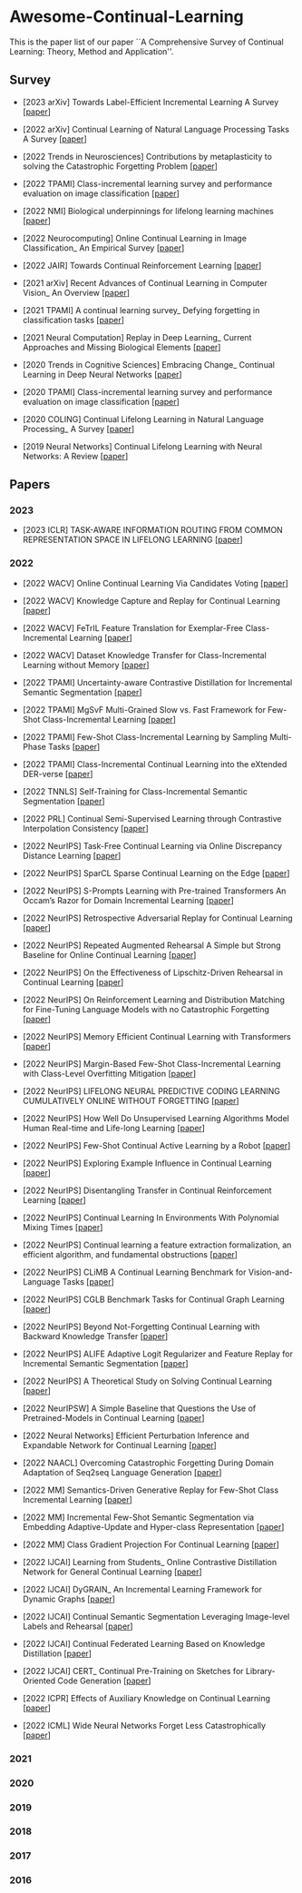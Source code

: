 # Awesome-Continual-Learning

This is the paper list of our paper ``A Comprehensive Survey of Continual Learning: Theory, Method and Application''.


## Survey

- <a name="todo"></a> [2023 arXiv] Towards Label-Efficient Incremental Learning A Survey [[paper](https://arxiv.org/abs/2302.00353)]

- <a name="todo"></a> [2022 arXiv] Continual Learning of Natural Language Processing Tasks A Survey [[paper](https://arxiv.org/abs/2211.12701)]
  
- <a name="todo"></a> [2022 Trends in Neurosciences] Contributions by metaplasticity to solving the Catastrophic Forgetting Problem [[paper](https://doi.org/10.1016/j.tins.2022.06.002)]

- <a name="todo"></a> [2022 TPAMI] Class-incremental learning survey and performance evaluation on image classification [[paper](https://arxiv.org/abs/2010.15277)]

- <a name='todo'></a> [2022 NMI] Biological underpinnings for lifelong learning machines [[paper](https://www.nature.com/articles/s42256-022-00452-0)]

- <a name='todo'></a> [2022 Neurocomputing] Online Continual Learning in Image Classification_ An Empirical Survey [[paper](https://arxiv.org/abs/2101.10423)]

- <a name='todo'></a> [2022 JAIR] Towards Continual Reinforcement Learning [[paper](https://arxiv.org/abs/2012.13490)]

- <a name='todo'></a> [2021 arXiv] Recent Advances of Continual Learning in Computer Vision_ An Overview [[paper](https://arxiv.org/abs/2109.11369)]

- <a name='todo'></a> [2021 TPAMI] A continual learning survey_ Defying forgetting in classification tasks [[paper](https://arxiv.org/abs/1909.08383)]

- <a name='todo'></a> [2021 Neural Computation] Replay in Deep Learning_ Current Approaches and Missing Biological Elements [[paper](https://arxiv.org/abs/2104.04132)]

- <a name='todo'></a> [2020 Trends in Cognitive Sciences] Embracing Change_ Continual Learning in Deep Neural Networks [[paper](https://www.sciencedirect.com/science/article/pii/S1364661320302199)]

- <a name='todo'></a> [2020 TPAMI] Class-incremental learning survey and performance evaluation on image classification [[paper](https://arxiv.org/abs/2010.15277)]

- <a name='todo'></a> [2020 COLING] Continual Lifelong Learning in Natural Language Processing_ A Survey [[paper](https://arxiv.org/abs/2012.09823)]
  
- <a name="todo"></a> [2019 Neural Networks] Continual Lifelong Learning with Neural Networks: A Review [[paper](https://arxiv.org/abs/1802.07569)]


## Papers

### 2023

- <a name='todo'></a> [2023 ICLR] TASK-AWARE INFORMATION ROUTING FROM COMMON REPRESENTATION SPACE IN LIFELONG LEARNING [[paper](https://arxiv.org/abs/2302.11346)]

### 2022

- <a name='todo'></a> [2022 WACV] Online Continual Learning Via Candidates Voting [[paper](https://arxiv.org/abs/2110.08855v1)]

- <a name='todo'></a> [2022 WACV] Knowledge Capture and Replay for Continual Learning [[paper](https://arxiv.org/abs/2012.06789)]

- <a name='todo'></a> [2022 WACV] FeTrIL Feature Translation for Exemplar-Free Class-Incremental Learning [[paper](https://arxiv.org/abs/2211.13131)]

- <a name='todo'></a> [2022 WACV] Dataset Knowledge Transfer for Class-Incremental Learning without Memory [[paper](https://arxiv.org/abs/2110.08421)]

- <a name='todo'></a> [2022 TPAMI] Uncertainty-aware Contrastive Distillation for Incremental Semantic Segmentation [[paper](https://arxiv.org/abs/2203.14098)]

- <a name='todo'></a> [2022 TPAMI] MgSvF Multi-Grained Slow vs. Fast Framework for Few-Shot Class-Incremental Learning [[paper](https://arxiv.org/abs/2006.15524)]

- <a name='todo'></a> [2022 TPAMI] Few-Shot Class-Incremental Learning by Sampling Multi-Phase Tasks [[paper](https://arxiv.org/abs/2203.17030)]

- <a name='todo'></a> [2022 TPAMI] Class-Incremental Continual Learning into the eXtended DER-verse [[paper](https://arxiv.org/abs/2201.00766)]

- <a name='todo'></a> [2022 TNNLS] Self-Training for Class-Incremental Semantic Segmentation [[paper](https://arxiv.org/abs/2012.03362)]

- <a name='todo'></a> [2022 PRL] Continual Semi-Supervised Learning through Contrastive Interpolation Consistency  [[paper](https://arxiv.org/abs/2108.06552)]

- <a name='todo'></a> [2022 NeurIPS] Task-Free Continual Learning via Online Discrepancy Distance Learning [[paper](https://arxiv.org/abs/2210.06579)]

- <a name='todo'></a> [2022 NeurIPS] SparCL Sparse Continual Learning on the Edge [[paper](https://arxiv.org/abs/2209.09476)]

- <a name='todo'></a> [2022 NeurIPS] S-Prompts Learning with Pre-trained Transformers An Occam’s Razor for Domain Incremental Learning [[paper](https://arxiv.org/abs/2207.12819)]

- <a name='todo'></a> [2022 NeurIPS] Retrospective Adversarial Replay for Continual Learning [[paper](https://openreview.net/forum?id=XEoih0EwCwL)]

- <a name='todo'></a> [2022 NeurIPS] Repeated Augmented Rehearsal A Simple but Strong Baseline for Online Continual Learning [[paper](https://arxiv.org/abs/2209.13917)]

- <a name='todo'></a> [2022 NeurIPS] On the Effectiveness of Lipschitz-Driven Rehearsal in Continual Learning [[paper](https://arxiv.org/abs/2210.06443)]

- <a name='todo'></a> [2022 NeurIPS] On Reinforcement Learning and Distribution Matching for Fine-Tuning Language Models with no Catastrophic Forgetting [[paper](https://arxiv.org/abs/2206.00761)]

- <a name='todo'></a> [2022 NeurIPS] Memory Efficient Continual Learning with Transformers [[paper](https://arxiv.org/abs/2203.04640)]

- <a name='todo'></a> [2022 NeurIPS] Margin-Based Few-Shot Class-Incremental Learning with Class-Level Overfitting Mitigation [[paper](https://arxiv.org/abs/2210.04524)]

- <a name='todo'></a> [2022 NeurIPS] LIFELONG NEURAL PREDICTIVE CODING LEARNING CUMULATIVELY ONLINE WITHOUT FORGETTING [[paper](https://arxiv.org/abs/1905.10696)]

- <a name='todo'></a> [2022 NeurIPS] How Well Do Unsupervised Learning Algorithms Model Human Real-time and Life-long Learning [[paper](https://openreview.net/forum?id=c0l2YolqD2T)]

- <a name='todo'></a> [2022 NeurIPS] Few-Shot Continual Active Learning by a Robot [[paper](https://arxiv.org/abs/2210.04137)]

- <a name='todo'></a> [2022 NeurIPS] Exploring Example Influence in Continual Learning [[paper](https://arxiv.org/abs/2209.12241)]

- <a name='todo'></a> [2022 NeurIPS] Disentangling Transfer in Continual Reinforcement Learning [[paper](https://arxiv.org/abs/2209.13900)]

- <a name='todo'></a> [2022 NeurIPS] Continual Learning In Environments With Polynomial Mixing Times [[paper](https://arxiv.org/abs/2112.07066)]

- <a name='todo'></a> [2022 NeurIPS] Continual learning a feature extraction formalization, an efficient algorithm, and fundamental obstructions [[paper](https://proceedings.neurips.cc/paper_files/paper/2022/hash/b63a24a1832bd14fa945c71f535c0095-Abstract-Conference.html)]

- <a name='todo'></a> [2022 NeurIPS] CLiMB A Continual Learning Benchmark for Vision-and-Language Tasks [[paper](https://arxiv.org/abs/2206.09059)]

- <a name='todo'></a> [2022 NeurIPS] CGLB Benchmark Tasks for Continual Graph Learning [[paper](https://papers.nips.cc/paper_files/paper/2022/hash/548a41b9cac6f50dccf7e63e9e1b1b9b-Abstract-Datasets_and_Benchmarks.html)]

- <a name='todo'></a> [2022 NeurIPS] Beyond Not-Forgetting Continual Learning with Backward Knowledge Transfer [[paper](https://arxiv.org/abs/2211.00789)]

- <a name='todo'></a> [2022 NeurIPS] ALIFE Adaptive Logit Regularizer and Feature Replay for Incremental Semantic Segmentation [[paper](https://arxiv.org/abs/2210.06816)]

- <a name='todo'></a> [2022 NeurIPS] A Theoretical Study on Solving Continual Learning [[paper](https://proceedings.neurips.cc/paper_files/paper/2022/hash/20f44da80080d76bbc35bca0027f14e6-Abstract-Conference.html)]

- <a name='todo'></a> [2022 NeurIPSW] A Simple Baseline that Questions the Use of Pretrained-Models in Continual Learning [[paper](https://neurips.cc/virtual/2022/60478)]

- <a name='todo'></a> [2022 Neural Networks] Efficient Perturbation Inference and Expandable Network for Continual Learning [[paper](None)]

- <a name='todo'></a> [2022 NAACL] Overcoming Catastrophic Forgetting During Domain Adaptation of Seq2seq Language Generation [[paper](https://aclanthology.org/2022.naacl-main.398.pdf)]

- <a name='todo'></a> [2022 MM] Semantics-Driven Generative Replay for Few-Shot Class Incremental Learning [[paper](None)]

- <a name='todo'></a> [2022 MM] Incremental Few-Shot Semantic Segmentation via Embedding Adaptive-Update and Hyper-class Representation [[paper](https://github.com/wuyirui)]

- <a name='todo'></a> [2022 MM] Class Gradient Projection For Continual Learning [[paper](https://dl.acm.org/doi/10.1145/3503161.3548054)]

- <a name='todo'></a> [2022 IJCAI] Learning from Students_ Online Contrastive Distillation Network for General Continual Learning [[paper](https://www.ijcai.org/proceedings/2022/446)]

- <a name='todo'></a> [2022 IJCAI] DyGRAIN_ An Incremental Learning Framework for Dynamic Graphs [[paper](https://www.ijcai.org/proceedings/2022/438)]

- <a name='todo'></a> [2022 IJCAI] Continual Semantic Segmentation Leveraging Image-level Labels and Rehearsal [[paper](https://www.ijcai.org/proceedings/2022/177)]

- <a name='todo'></a> [2022 IJCAI] Continual Federated Learning Based on Knowledge Distillation [[paper](https://www.ijcai.org/proceedings/2022/303)]

- <a name='todo'></a> [2022 IJCAI] CERT_ Continual Pre-Training on Sketches for Library-Oriented Code Generation [[paper](https://www.ijcai.org/proceedings/2022/329)]

- <a name='todo'></a> [2022 ICPR] Effects of Auxiliary Knowledge on Continual Learning [[paper](https://arxiv.org/abs/2206.02577v1)]

- <a name='todo'></a> [2022 ICML] Wide Neural Networks Forget Less Catastrophically [[paper](https://arxiv.org/abs/2110.11526)]



### 2021

### 2020

### 2019

### 2018

### 2017

### 2016

